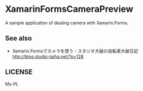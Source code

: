 XamarinFormsCameraPreview
=========================

A sample application of dealing camera with Xamarin.Forms.


See also
---
* Xamarin.Formsでカメラを使う - スタジオ大破の自転車大破日記  
http://blog.studio-taiha.net/?p=128

LICENSE
---
Ms-PL
